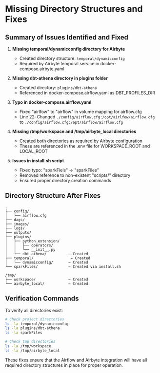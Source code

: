 # Missing Directory Structures and Fixes

## Summary of Issues Identified and Fixed

1. **Missing temporal/dynamicconfig directory for Airbyte**
   - Created directory structure: `temporal/dynamicconfig`
   - Required by Airbyte temporal service in docker-compose.airbyte.yaml

2. **Missing dbt-athena directory in plugins folder**
   - Created directory: `plugins/dbt-athena`
   - Referenced in docker-compose.airflow.yaml as DBT_PROFILES_DIR

3. **Typo in docker-compose.airflow.yaml**
   - Fixed "airlfow" to "airflow" in volume mapping for airflow.cfg
   - Line 22: Changed `./config/airflow.cfg:/opt/airlfow/airflow.cfg` to `./config/airflow.cfg:/opt/airflow/airflow.cfg`

4. **Missing /tmp/workspace and /tmp/airbyte_local directories**
   - Created both directories as required by Airbyte configuration
   - These are referenced in the .env file for WORKSPACE_ROOT and LOCAL_ROOT

5. **Issues in install.sh script**
   - Fixed typo: "sparkFiels" → "sparkFiles"
   - Removed reference to non-existent "scripts/" directory
   - Ensured proper directory creation commands

## Directory Structure After Fixes

```
.
├── config/
│   └── airflow.cfg
├── dags/
├── images/
├── logs/
├── outputs/
├── plugins/
│   ├── python_extension/
│   │   ├── operators/
│   │   └── __init__.py
│   └── dbt-athena/          ← Created
├── temporal/                 ← Created
│   └── dynamicconfig/       ← Created
└── sparkFiles/              ← Created via install.sh

/tmp/
├── workspace/               ← Created
└── airbyte_local/           ← Created
```

## Verification Commands

To verify all directories exist:
```bash
# Check project directories
ls -la temporal/dynamicconfig
ls -la plugins/dbt-athena
ls -la sparkFiles

# Check tmp directories
ls -la /tmp/workspace
ls -la /tmp/airbyte_local
```

These fixes ensure that the Airflow and Airbyte integration will have all required directory structures in place for proper operation.